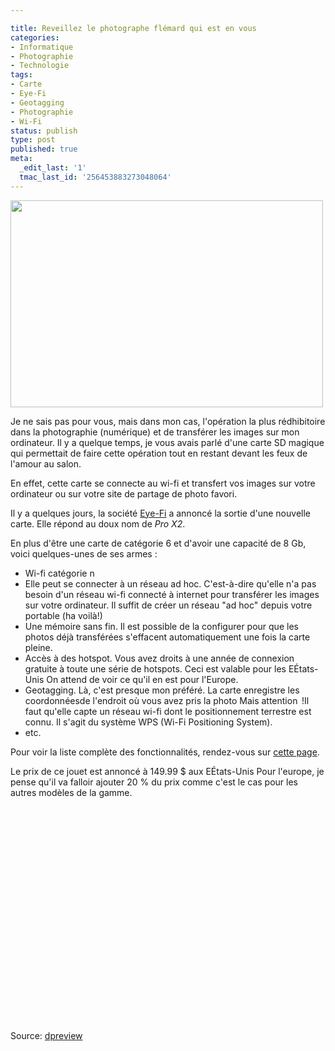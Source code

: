 ```yaml
---

title: Reveillez le photographe flémard qui est en vous
categories:
- Informatique
- Photographie
- Technologie
tags:
- Carte
- Eye-Fi
- Geotagging
- Photographie
- Wi-Fi
status: publish
type: post
published: true
meta:
  _edit_last: '1'
  tmac_last_id: '256453883273048064'
---
```

<img class="alignnone size-medium wp-image-1489" title="Eye-Fi" src="https://dlgjp9x71cipk.cloudfront.net/2010/01/Eye-Fi-500x331.png" alt="" width="500" height="331" />

Je ne sais pas pour vous, mais dans mon cas, l'opération la plus rédhibitoire dans la photographie (numérique) et de transférer les images sur mon ordinateur. Il y a quelque temps, je vous avais parlé d'une carte SD magique qui permettait de faire cette opération tout en restant devant les feux de l'amour au salon.

En effet, cette carte se connecte au wi-fi et transfert vos images sur votre ordinateur ou sur votre site de partage de photo favori.

<!--more-->

Il y a quelques jours, la société <a title="Lien vers le site de Eye-Fi" href="https://www.eye.fi/">Eye-Fi</a> a annoncé la sortie d'une nouvelle carte. Elle répond au doux nom de <em>Pro X2</em>.

En plus d'être une carte de catégorie 6 et d'avoir une capacité de 8 Gb, voici quelques-unes de ses armes :
<ul>
	<li>Wi-fi catégorie n</li>
	<li>Elle peut se connecter à un réseau ad hoc. C'est-à-dire qu'elle n'a pas besoin d'un réseau wi-fi connecté à internet pour transférer les images sur votre ordinateur. Il suffit de créer un réseau "ad hoc" depuis votre portable (ha voilà!)</li>
	<li>Une mémoire sans fin. Il est possible de la configurer pour que les photos déjà transférées s'effacent automatiquement une fois la carte pleine.</li>
	<li>Accès à des hotspot. Vous avez droits à une année de connexion gratuite à toute une série de hotspots. Ceci est valable pour les EÉtats-Unis On attend de voir ce qu'il en est pour l'Europe.</li>
	<li> Geotagging. Là, c'est presque mon préféré. La carte enregistre les coordonnéesde l'endroit où vous avez pris la photo Mais attention  !Il faut qu'elle capte un réseau wi-fi dont le positionnement terrestre est connu. Il s'agit du système WPS (Wi-Fi Positioning System).</li>
	<li> etc.</li>
</ul>
Pour voir la liste complète des fonctionnalités, rendez-vous sur <a title="Liens vers la page de la carte Pro X2 sur le site de Eye-Fi" href="https://www.eye.fi/products/prox2">cette page</a>.

Le prix de ce jouet est annoncé à 149.99 $ aux EÉtats-Unis Pour l'europe, je pense qu'il va falloir ajouter 20 % du prix comme c'est le cas pour les autres modèles de la gamme.

<object classid="clsid:d27cdb6e-ae6d-11cf-96b8-444553540000" width="425" height="344" codebase="https://download.macromedia.com/pub/shockwave/cabs/flash/swflash.cab#version=6,0,40,0"><param name="allowFullScreen" value="true" /><param name="allowscriptaccess" value="always" /><param name="src" value="https://www.youtube.com/v/MNT9eqNe4NQ&amp;hl=fr_FR&amp;fs=1&amp;" /><param name="allowfullscreen" value="true" /><embed type="application/x-shockwave-flash" width="425" height="344" src="https://www.youtube.com/v/MNT9eqNe4NQ&amp;hl=fr_FR&amp;fs=1&amp;" allowscriptaccess="always" allowfullscreen="true"></embed></object>

Source: <a title="Lien vers la nouvelle du site dpreview.com annonçant la sortie de cette carte" href="https://www.dpreview.com/news/1001/10010501eyefiprox2.asp">dpreview</a>
